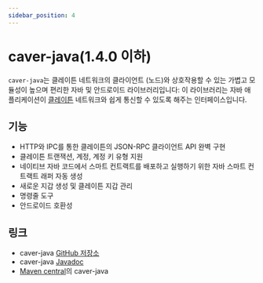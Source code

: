```yaml
---
sidebar_position: 4
---
```


# caver-java(1.4.0 이하)

`caver-java`는 클레이튼 네트워크의 클라이언트 \(노드\)와 상호작용할 수 있는 가볍고 모듈성이 높으며 편리한 자바 및 안드로이드 라이브러리입니다: 이 라이브러리는 자바 애플리케이션이 [클레이튼](https://www.klaytn.com) 네트워크와 쉽게 통신할 수 있도록 해주는 인터페이스입니다.

## 기능 <a id="features"></a>

* HTTP와 IPC를 통한 클레이튼의 JSON-RPC 클라이언트 API 완벽 구현
* 클레이튼 트랜잭션, 계정, 계정 키 유형 지원
* 네이티브 자바 코드에서 스마트 컨트랙트를 배포하고 실행하기 위한 자바 스마트 컨트랙트 래퍼 자동 생성
* 새로운 지갑 생성 및 클레이튼 지갑 관리
* 명령줄 도구
* 안드로이드 호환성

## 링크 <a id="links"></a>

* caver-java [GitHub 저장소](https://www.klaytn.com)
* caver-java [Javadoc](https://github.com/klaytn/caver-java)
* [Maven central](https://javadoc.io/doc/com.klaytn.caver/core)의 caver-java
